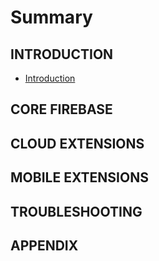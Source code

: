 # Summary

## INTRODUCTION

* [Introduction](README.md)

## CORE FIREBASE

## CLOUD EXTENSIONS

## MOBILE EXTENSIONS

## TROUBLESHOOTING

## APPENDIX

